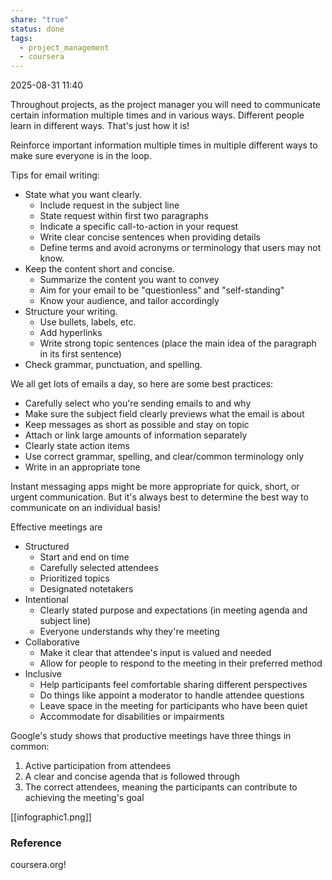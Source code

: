 ```yaml
---
share: "true"
status: done
tags:
  - project_management
  - coursera
---
```

2025-08-31 11:40

Throughout projects, as the project manager you will need to communicate certain information multiple times and in various ways. Different people learn in different ways. That's just how it is!

Reinforce important information multiple times in multiple different ways to make sure everyone is in the loop.

Tips for email writing:
- State what you want clearly.
	- Include request in the subject line
	- State request within first two paragraphs
	- Indicate a specific call-to-action in your request
	- Write clear concise sentences when providing details
	- Define terms and avoid acronyms or terminology that users may not know.
- Keep the content short and concise.
	- Summarize the content you want to convey
	- Aim for your email to be "questionless" and "self-standing"
	- Know your audience, and tailor accordingly
- Structure your writing.
	- Use bullets, labels, etc.
	- Add hyperlinks
	- Write strong topic sentences (place the main idea of the paragraph in its first sentence)
- Check grammar, punctuation, and spelling.

We all get lots of emails a day, so here are some best practices:
- Carefully select who you're sending emails to and why
- Make sure the subject field clearly previews what the email is about
- Keep messages as short as possible and stay on topic
- Attach or link large amounts of information separately
- Clearly state action items
- Use correct grammar, spelling, and clear/common terminology only
- Write in an appropriate tone

Instant messaging apps might be more appropriate for quick, short, or urgent communication. But it's always best to determine the best way to communicate on an individual basis!

Effective meetings are
- Structured
	- Start and end on time
	- Carefully selected attendees
	- Prioritized topics
	- Designated notetakers
- Intentional
	- Clearly stated purpose and expectations (in meeting agenda and subject line)
	- Everyone understands why they're meeting
- Collaborative
	- Make it clear that attendee's input is valued and needed
	- Allow for people to respond to the meeting in their preferred method
- Inclusive
	- Help participants feel comfortable sharing different perspectives
	- Do things like appoint a moderator to handle attendee questions
	- Leave space in the meeting for participants who have been quiet
	- Accommodate for disabilities or impairments

Google's study shows that productive meetings have three things in common:
1. Active participation from attendees
2. A clear and concise agenda that is followed through
3. The correct attendees, meaning the participants can contribute to achieving the meeting's goal


[[infographic1.png]]

### Reference
coursera.org!